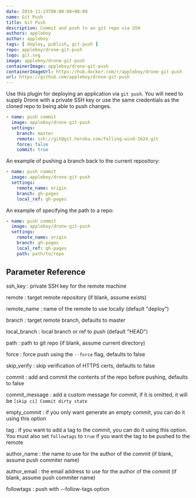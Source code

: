 ```yaml
---
date: 2019-11-23T00:00:00+00:00
name: Git Push
title: Git Push
description: Commit and push to an git repo via SSH
authors: appleboy
author: appleboy
tags: [ deploy, publish, git-push ]
repo: appleboy/drone-git-push
logo: git.svg
image: appleboy/drone-git-push
containerImage: appleboy/drone-git-push
containerImageUrl: https://hub.docker.com/r/appleboy/drone-git-push
url: https://github.com/appleboy/drone-git-push
---
```


Use this plugin for deploying an application via `git push`. You will need to
supply Drone with a private SSH key or use the same credentials as the cloned
repo to being able to push changes.

```yaml
- name: push commit
  image: appleboy/drone-git-push
  settings:
    branch: master
    remote: ssh://git@git.heroku.com/falling-wind-1624.git
    force: false
    commit: true
```

An example of pushing a branch back to the current repository:

```yaml
- name: push commit
  image: appleboy/drone-git-push
  settings:
    remote_name: origin
    branch: gh-pages
    local_ref: gh-pages
```

An example of specifying the path to a repo:

```yaml
- name: push commit
  image: appleboy/drone-git-push
  settings:
    remote_name: origin
    branch: gh-pages
    local_ref: gh-pages
    path: path/to/repo
```

## Parameter Reference

ssh_key
: private SSH key for the remote machine

remote
: target remote repository (if blank, assume exists)

remote_name
: name of the remote to use locally (default "deploy")

branch
: target remote branch, defaults to master

local_branch
: local branch or ref to push (default "HEAD")

path
: path to git repo (if blank, assume current directory)

force
: force push using the `--force` flag, defaults to false

skip_verify
: skip verification of HTTPS certs, defaults to false

commit
: add and commit the contents of the repo before pushing, defaults to false

commit_message
: add a custom message for commit, if it is omitted, it will be `[skip ci] Commit dirty state`

empty_commit
: if you only want generate an empty commit, you can do it using this option

tag
: if you want to add a tag to the commit, you can do it using this option. You must also set `followtags` to `true` if you want the tag to be pushed to the remote

author_name
: the name to use for the author of the commit (if blank, assume push commiter name)

author_email
: the email address to use for the author of the commit (if blank, assume push commiter name)

followtags
: push with --follow-tags option
